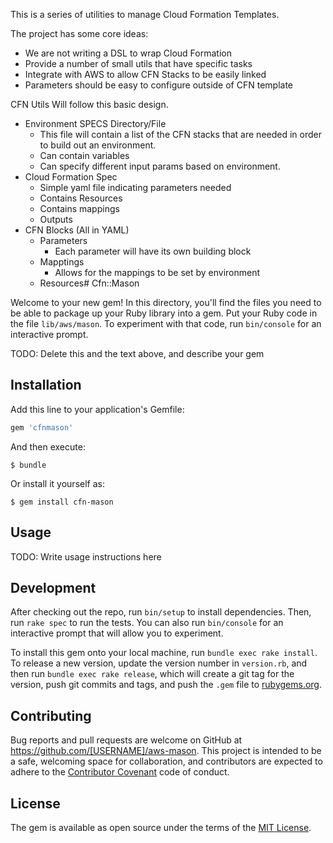 This is a series of utilities to manage Cloud Formation Templates.

The project has some core ideas:

* We are not writing a DSL to wrap Cloud Formation
* Provide a number of small utils that have specific tasks
* Integrate with AWS to allow CFN Stacks to be easily linked
* Parameters should be easy to configure outside of CFN template


CFN Utils Will follow this basic design.

- Environment SPECS Directory/File
    - This file will contain a list of the CFN stacks that are needed in order to build out an environment.
    - Can contain variables
    - Can specify different input params based on environment.
- Cloud Formation Spec
    - Simple yaml file indicating parameters needed
    - Contains Resources
    - Contains mappings
    - Outputs
- CFN Blocks (All in YAML)
    - Parameters
        - Each parameter will have its own building block
    - Mapptings
        - Allows for the mappings to be set by environment
    - Resources# Cfn::Mason

Welcome to your new gem! In this directory, you'll find the files you need to be able to package up your Ruby library into a gem. Put your Ruby code in the file `lib/aws/mason`. To experiment with that code, run `bin/console` for an interactive prompt.

TODO: Delete this and the text above, and describe your gem

## Installation

Add this line to your application's Gemfile:

```ruby
gem 'cfnmason'
```

And then execute:

    $ bundle

Or install it yourself as:

    $ gem install cfn-mason

## Usage

TODO: Write usage instructions here

## Development

After checking out the repo, run `bin/setup` to install dependencies. Then, run `rake spec` to run the tests. You can also run `bin/console` for an interactive prompt that will allow you to experiment.

To install this gem onto your local machine, run `bundle exec rake install`. To release a new version, update the version number in `version.rb`, and then run `bundle exec rake release`, which will create a git tag for the version, push git commits and tags, and push the `.gem` file to [rubygems.org](https://rubygems.org).

## Contributing

Bug reports and pull requests are welcome on GitHub at https://github.com/[USERNAME]/aws-mason. This project is intended to be a safe, welcoming space for collaboration, and contributors are expected to adhere to the [Contributor Covenant](contributor-covenant.org) code of conduct.


## License

The gem is available as open source under the terms of the [MIT License](http://opensource.org/licenses/MIT).

